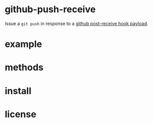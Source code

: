 # github-push-receive

Issue a `git push` in response to a
[github post-receive hook payload](https://help.github.com/articles/post-receive-hooks).

# example

# methods

# install

# license
